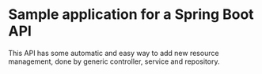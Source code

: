 # Sample application for a Spring Boot API

This API has some automatic and easy way to add new resource management, done by generic controller, service and repository.